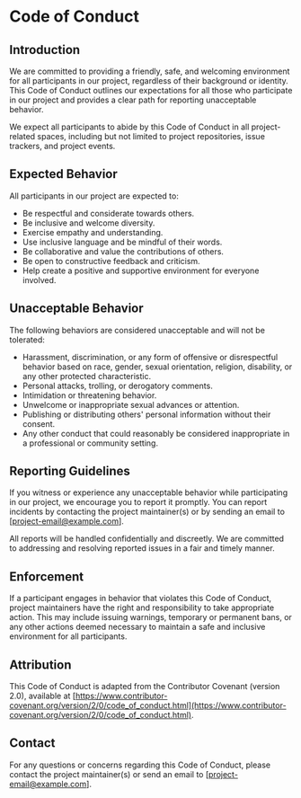 # Code of Conduct

## Introduction

We are committed to providing a friendly, safe, and welcoming environment for all participants in our project, regardless of their background or identity. This Code of Conduct outlines our expectations for all those who participate in our project and provides a clear path for reporting unacceptable behavior.

We expect all participants to abide by this Code of Conduct in all project-related spaces, including but not limited to project repositories, issue trackers, and project events.

## Expected Behavior

All participants in our project are expected to:

- Be respectful and considerate towards others.
- Be inclusive and welcome diversity.
- Exercise empathy and understanding.
- Use inclusive language and be mindful of their words.
- Be collaborative and value the contributions of others.
- Be open to constructive feedback and criticism.
- Help create a positive and supportive environment for everyone involved.

## Unacceptable Behavior

The following behaviors are considered unacceptable and will not be tolerated:

- Harassment, discrimination, or any form of offensive or disrespectful behavior based on race, gender, sexual orientation, religion, disability, or any other protected characteristic.
- Personal attacks, trolling, or derogatory comments.
- Intimidation or threatening behavior.
- Unwelcome or inappropriate sexual advances or attention.
- Publishing or distributing others' personal information without their consent.
- Any other conduct that could reasonably be considered inappropriate in a professional or community setting.

## Reporting Guidelines

If you witness or experience any unacceptable behavior while participating in our project, we encourage you to report it promptly. You can report incidents by contacting the project maintainer(s) or by sending an email to [project-email@example.com].

All reports will be handled confidentially and discreetly. We are committed to addressing and resolving reported issues in a fair and timely manner.

## Enforcement

If a participant engages in behavior that violates this Code of Conduct, project maintainers have the right and responsibility to take appropriate action. This may include issuing warnings, temporary or permanent bans, or any other actions deemed necessary to maintain a safe and inclusive environment for all participants.

## Attribution

This Code of Conduct is adapted from the Contributor Covenant (version 2.0), available at [https://www.contributor-covenant.org/version/2/0/code_of_conduct.html](https://www.contributor-covenant.org/version/2/0/code_of_conduct.html).

## Contact

For any questions or concerns regarding this Code of Conduct, please contact the project maintainer(s) or send an email to [project-email@example.com].
